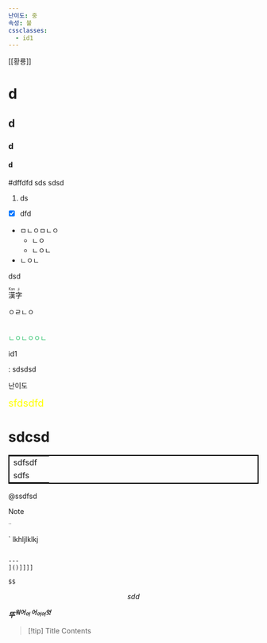 ```yaml
---
난이도: 중
속성: 불
cssclasses:
  - id1
---
```



[[황룡]]
# d
## d
### d
#### d
#dffdfd
sds
sdsd

1) ds
- [x] dfd


- ㅁㄴㅇㅁㄴㅇ
	- ㄴㅇ
	- ㄴㅇㄴ
- ㄴㅇㄴ


<span>dsd</span>

<ruby>漢<rt>Kan</rt>字<rt>ji</rt></ruby>


<table>
<tr>ㅇㄹㄴㅇ</tr>
</table>

<font color="#2DC26B">ㄴㅇㄴㅇㅇㄴ</font>



<span class="id1">id1</span>

: sdsdsd


난이도


<span style="font-size: 20px; color: yellow">sfdsdfd</span>

<h1>sdcsd</h1>



<table style="border: 2px solid black">
<tr><td>sdfsdf</td></tr>
<tr><td>sdfs<td/></tr>
</table>

@ssdfsd

> [!NOTE]
> 
> <sup><sub>``</sub></sup>

`
lkhljlklkj

```[[![[[

---
]()]]]]

$$
```



$$
sdd
$$

<b><i>뚜<sup>워어<sub>어</sub>
어<sub>어어</sub>엇</sup></i></b>


> [!tip] Title
> Contents
